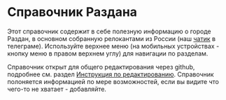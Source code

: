# Справочник Раздана

Этот справочник содержит в себе полезную информацию о городе Раздан, в основном собранную релокантами из России (наш [чатик](https://t.me/hrazdan_team) в телеграме). Используйте верхнее меню (на мобильных устройствах - кнопку меню в правом верхнем углу) для навигации по разделам.

Справочник открыт для общего редактирования через github, подробнее см. раздел [Инструкция по редактированию](pages/editguide.md). Справочник полоняется информацией по мере возможностей, если вы видите что чего-то не хватает - добавляйте.


